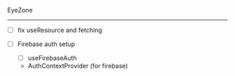 EyeZone
___

- [ ] fix useResource and fetching


- [ ] Firebase auth setup
    - [ ] useFirebaseAuth
    - AuthContextProvider (for firebase)
    